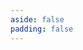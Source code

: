 ```yaml
---
aside: false
padding: false
---
```


<script setup>
import { onMounted } from "vue";
import { useData } from "vitepress"
import Home from "@/views/Home.vue"

const { params } = useData();
</script>

<Home :showHeader="false" :page="Number(params.num)" />
